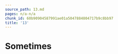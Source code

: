 ```yaml
---
source_path: 13.md
pages: n/a-n/a
chunk_id: 60b90904587991ae01a5047884804717b9c8bb97
title: '13'
---
```

# Sometimes
